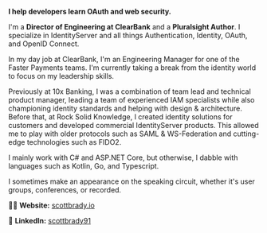 **I help developers learn OAuth and web security.**

I'm a **Director of Engineering at ClearBank** and a **Pluralsight Author**. I specialize in IdentityServer and all things Authentication, Identity, OAuth, and OpenID Connect.

In my day job at ClearBank, I'm an Engineering Manager for one of the Faster Payments teams. I'm currently taking a break from the identity world to focus on my leadership skills.

Previously at 10x Banking, I was a combination of team lead and technical product manager, leading a team of experienced IAM specialists while also championing identity standards and helping with design & architecture. Before that, at Rock Solid Knowledge, I created identity solutions for customers and developed commercial IdentityServer products. This allowed me to play with older protocols such as SAML & WS-Federation and cutting-edge technologies such as FIDO2.

I mainly work with C# and ASP.NET Core, but otherwise, I dabble with languages such as Kotlin, Go, and Typescript.

I sometimes make an appearance on the speaking circuit, whether it's user groups, conferences, or recorded.

👨‍🔧 **Website:** [scottbrady.io](https://www.scottbrady.io)

💼 **LinkedIn:** [scottbrady91](https://www.linkedin.com/in/scottbrady91/)
